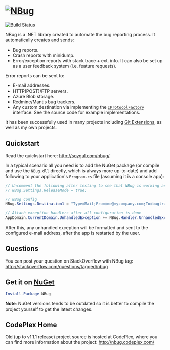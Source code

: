 # [![NBug](http://soygul.com/nbug/logo.png)](http://soygul.com/nbug/)

[![Build Status](https://travis-ci.org/soygul/NBug.svg)](https://travis-ci.org/soygul/NBug)

NBug is a .NET library created to automate the bug reporting process. It automatically creates and sends:

* Bug reports.
* Crash reports with minidump.
* Error/exception reports with stack trace + ext. info. It can also be set up as a user feedback system (i.e. feature requests).

Error reports can be sent to:

* E-mail addresses.
* HTTP(POST)/FTP servers.
* Azure Blob storage.
* Redmine/Mantis bug trackers.
* Any custom destination via implementing the [`IProtocolFactory`](NBug/Core/Submission/IProtocolFactory.cs) interface. See the source code for example implementations.

It has been successfully used in many projects including [Git Extensions](https://github.com/gitextensions/gitextensions), as well as my own projects.

## Quickstart
Read the quickstart here: http://soygul.com/nbug/

In a typical scenario all you need is to add the NuGet package (or compile and use the `NBug.dll` directly, which is always more up-to-date) and add following to your application's `Program.cs` file (assuming it is a console app):

```csharp
// Uncomment the following after testing to see that NBug is working as configured
// NBug.Settings.ReleaseMode = true;

// NBug config
NBug.Settings.Destination1 = "Type=Mail;From=me@mycompany.com;To=bugtracker@mycompany.com;SmtpServer=smtp.mycompany.com;";

// Attach exception handlers after all configuration is done
AppDomain.CurrentDomain.UnhandledException += NBug.Handler.UnhandledException;
```

After this, any unhandled exception will be formatted and sent to the configured e-mail address, after the app is restarted by the user.

## Questions
You can post your question on StackOverflow with NBug tag: http://stackoverflow.com/questions/tagged/nbug

## Get it on [NuGet](https://www.nuget.org/packages/NBug/)

```powershell
Install-Package NBug
```

**Note**: NuGet versions tends to be outdated so it is better to compile the project yourself to get the latest changes.

## CodePlex Home
Old (up to v1.1.1 release) project source is hosted at CodePlex, where you can find more information about the project: http://nbug.codeplex.com/
